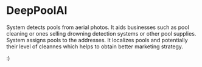 # DeepPoolAI
System detects pools from aerial photos. It aids businesses such as pool cleaning or ones selling drowning detection systems or other pool supplies. System assigns pools to the addresses. It localizes pools and potentially their level of cleannes which helps to obtain better marketing strategy.

:)
